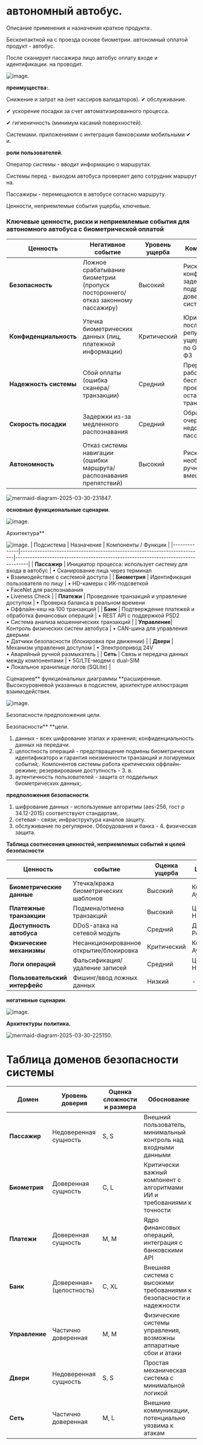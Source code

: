 # автономный автобус.
Описание применения и назначения краткое продукта:.

Бесконтактной на с проезда основе биометрии. автономный оплатой продукт - автобус.

После сканирует пассажира лицо автобус оплату входе и идентификации. на проводит.

![image](https://github.com/user-attachments/assets/a9ed372a-a1fa-486d-8511-f23937d3a2d5).

**преимущества:**.

Снижение и затрат на (нет кассиров валидаторов). ✔ обслуживание.

✔ ускорение посадки за счет автоматизированного процесса.

✔ гигиеничность (минимум касаний поверхностей).

Системами. приложениями с интеграция банковскими мобильными ✔ и.

**роли пользователей**.

Оператор системы - вводит информацию о маршрутах.

Системы перед - выходом автобуса проверяет депо сотрудник маршрут на.

Пассажиры - перемещаются в автобусе согласно маршруту.

Ценности, неприемлемые события ущербы, ключевые.


### Ключевые ценности, риски и неприемлемые события для автономного автобуса с биометрической оплатой

| Ценность                | Негативное событие                                                                 | Уровень ущерба | Комментарий                                                                 |
|-------------------------|-----------------------------------------------------------------------------------|----------------|-----------------------------------------------------------------------------|
| **Безопасность**        | Ложное срабатывание биометрии (пропуск постороннего/отказ законному пассажиру)    | Высокий        | Риск конфликтов, задержек, подрыв доверия к системе                        |
| **Конфиденциальность**  | Утечка биометрических данных (лиц, платежной информации)                          | Критический    | Юридические последствия, репутационный ущерб, штрафы по GDPR/152-ФЗ        |
| **Надежность системы**  | Сбой оплаты (ошибка сканера/транзакции)                                           | Средний        | Прерывание работы → бесплатный проезд или остановка транспорта             |
| **Скорость посадки**    | Задержки из-за медленного распознавания                                           | Средний        | Образование очередей, недовольство пассажиров                             |
| **Автономность**        | Отказ системы навигации (ошибки маршрута/распознавания препятствий)               | Высокий        | Риск ДТП, необходимость ручного вмешательства                              |




![mermaid-diagram-2025-03-30-231847](https://github.com/user-attachments/assets/3585e61a-b1ad-4296-96cf-c1fe775894cb).


**основные функциональные сценарии**.

![image](https://github.com/user-attachments/assets/d48b4842-3e52-4429-8137-b96aa53c401d).


Архитектура**

![image](https://github.com/user-attachments/assets/5ec76da5-0311-46b0-8c01-d9e7cd111656).
| Подсистема    | Назначение                                                                | Компоненты / Функции                                                              |
|--------------|---------------------------------------------------------------------------|-----------------------------------------------------------------------------------|
| **Пассажир**  | Инициатор процесса: использует систему для входа в автобус               | • Сканирование лица через терминал <br>• Взаимодействие с системой доступа       |
| **Биометрия** | Идентификация пользователя по лицу                                       | • HD-камеры с ИК-подсветкой <br>• FaceNet для распознавания <br>• Liveness Check |
| **Платежи**   | Проведение транзакций и управление доступом                             | • Проверка баланса в реальном времени <br>• Оффлайн-кеш на 100 транзакций        |
| **Банк**      | Подтверждение платежей и обработка финансовых операций                  | • REST API с поддержкой PSD2 <br>• Система анализа мошеннических транзакций      |
| **Управление**| Контроль физических систем автобуса                                     | • CAN-шина для управления дверьми <br>• Датчики безопасности (блокировка при движении) |
| **Двери**     | Механизм управления доступом                                           | • Электропривод 24V <br>• Аварийный ручной размыкатель                           |
| **Сеть**      | Связь и передача данных между компонентами                             | • 5G/LTE-модем с dual-SIM <br>• Локальное хранилище логов (SQLite)               |

Сценариев** функциональных диаграммы **расширенные.
Высокоуровневой указанных в подсистем, архитектуре иллюстрация взаимодействия.

![image](https://github.com/user-attachments/assets/8c413de1-7dc2-4e6a-91a6-3ab52eaf8e54).

Безопасности предположения цели.

Безопасности** **цели.
1. данных - всех шифрование этапах и хранения; конфиденциальность данных на передачи.
2. целостность операций - предотвращение подмены биометрических идентификаторо  и гарантия неизменности транзакций и логируемых событий;.
Компонентов системы работа критических оффлайн-режиме; резервирование доступность - 3. в.
4. аутентичность пользователей - защита от поддельных биометрических данных;.
   
**предположения безопасности**.
1. шифрование данных - используемые алгоритмы (aes-256, гост р 34.12-2015) соответствуют стандартам;.
2. сетевая - связи; инфраструктура каналов защиту.
3. обслуживание по регулярное.
Оборудования и банка - 4. физическая защита.

**Таблица соотнесения ценностей, неприемлемых событий и целей безопасности**

| Ценность                      | событие                                 | Оценка ущерба | Цель безопасности                          |
|-------------------------------|------------------------------------------|---------------|--------------------------------------------|
| **Биометрические данные**     | Утечка/кража биометрических шаблонов     | Высокий       | Конфиденциальность, Аутентичность          |
| **Платежные транзакции**      | Подмена/отмена транзакций                | Высокий       | Целостность, Неотказуемость               |
| **Доступность автобуса**      | DDoS-атака на сетевой модуль             | Средний       | Доступность, Резервирование               |
| **Физические механизмы**      | Несанкционированное открытие/блокировка  | Критический   | Контроль доступа, Аутентичность           |
| **Логи операций**             | Фальсификация/удаление записей           | Средний       | Целостность, Неотказуемость               |
| **Пользовательский интерфейс**| Фишинг/ввод ложных данных                | Низкий        | -  |



**негативные сценарии**.

![image](https://github.com/user-attachments/assets/7c14de86-e0ec-43c1-9e9b-c0bc72946afc).

**Архитектуры** **политика.**

![mermaid-diagram-2025-03-30-225150](https://github.com/user-attachments/assets/51129fe5-1657-4c84-87f0-d0cacb164c20).


# Таблица доменов безопасности системы
| Домен        | Уровень доверия            | Оценка сложности и размера | Обоснование                                                              |
|--------------|---------------------------|----------------------------|--------------------------------------------------------------------------|
| **Пассажир**  | Недоверенная сущность     | S, S                       | Внешний пользователь, минимальный контроль над входными данными         |
| **Биометрия** | Доверенная сущность       | C, L                       | Критически важный компонент с алгоритмами ИИ и требованиями к точности  |
| **Платежи**   | Доверенная сущность       | M, M                       | Ядро финансовых операций, интеграция с банковскими API                  |
| **Банк**      | Доверенная+ (целостность) | C, XL                      | Внешняя система с высокими требованиями к безопасности и надежности     |
| **Управление**| Частично доверенная       | M, M                       | Физические системы управления, возможны аппаратные сбои и атаки         |
| **Двери**     | Недоверенная сущность     | S, S                       | Простая механическая система с минимальной логикой                      |
| **Сеть**      | Частично доверенная       | M, L                       | Внешние коммуникации, потенциально уязвима к атакам                     |

